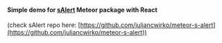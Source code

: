 #### Simple demo for [sAlert](http://s-alert.meteor.com) Meteor package with React

(check sAlert repo here: [https://github.com/juliancwirko/meteor-s-alert](https://github.com/juliancwirko/meteor-s-alert))